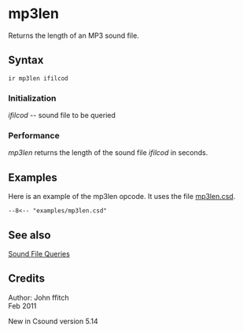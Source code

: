 <!--
id:mp3len
category:Signal I/O:Soundfile Queries
-->
# mp3len
Returns the length of an MP3 sound file.

## Syntax
``` csound-orc
ir mp3len ifilcod
```

### Initialization

_ifilcod_ -- sound file to be queried

### Performance

_mp3len_ returns the length of the sound file _ifilcod_ in seconds.

## Examples

Here is an example of the mp3len opcode. It uses the file [mp3len.csd](../../examples/mp3len.csd).

``` csound-csd title="Example of the mp3len opcode." linenums="1"
--8<-- "examples/mp3len.csd"
```

## See also

[Sound File Queries](../../sigio/queries)

## Credits

Author: John ffitch<br>
Feb 2011<br>

New in Csound version 5.14
